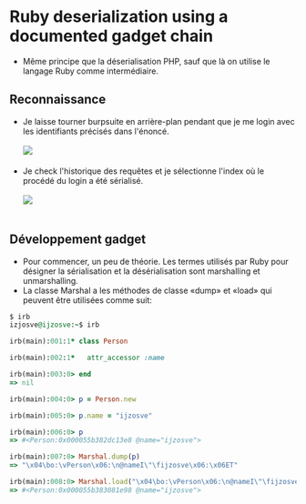 # Ruby deserialization using a documented gadget chain
- Même principe que la déserialisation PHP, sauf que là on utilise le langage Ruby comme intermédiaire.<br/>
## Reconnaissance
- Je laisse tourner burpsuite en arrière-plan pendant que je me login avec les identifiants précisés dans l'énoncé.<br/></br>
<img src="https://media.discordapp.net/attachments/768928242467340328/770030149490966548/unknown.png"/><br/><br/>
- Je check l'historique des requêtes et je sélectionne l'index où le procédé du login a été sérialisé.<br/><br/>
<img src="https://media.discordapp.net/attachments/768928242467340328/770031231060017192/unknown.png?width=1195&height=890"/><br/><br/>
## Développement gadget 
- Pour commencer, un peu de théorie. Les termes utilisés par Ruby pour désigner la sérialisation et la désérialisation sont marshalling et unmarshalling.
- La classe Marshal a les méthodes de classe «dump» et «load» qui peuvent être utilisées comme suit:
```ruby
$ irb
izjosve@ijzosve:~$ irb

irb(main):001:1* class Person

irb(main):002:1*   attr_accessor :name

irb(main):003:0> end
=> nil

irb(main):004:0> p = Person.new

irb(main):005:0> p.name = "ijzosve"

irb(main):006:0> p
=> #<Person:0x000055b382dc13e8 @name="ijzosve">

irb(main):007:0> Marshal.dump(p)
=> "\x04\bo:\vPerson\x06:\n@nameI\"\fijzosve\x06:\x06ET"

irb(main):008:0> Marshal.load("\x04\bo:\vPerson\x06:\n@nameI\"\fijzosve\x06:\x06ET")
=> #<Person:0x000055b383081e98 @name="ijzosve">
```
